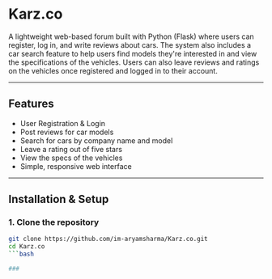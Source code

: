 # Karz.co

A lightweight web-based forum built with Python (Flask) where users can register, log in, and write reviews about cars. The system also includes a car search feature to help users find models they're interested in and view the specifications of the vehicles. Users can also leave reviews and ratings on the vehicles once registered and logged in to their account.

---

## Features

-  User Registration & Login
-  Post reviews for car models
-  Search for cars by company name and model
-  Leave a rating out of five stars
-  View the specs of the vehicles
-  Simple, responsive web interface
---

## Installation & Setup

### 1. Clone the repository

```bash
git clone https://github.com/im-aryamsharma/Karz.co.git
cd Karz.co
```bash

###

